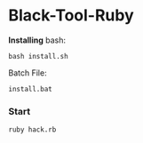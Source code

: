 # Black-Tool-Ruby

**Installing**
bash:
```
bash install.sh
```

Batch File:
```
install.bat
```


### Start
```
ruby hack.rb
```

